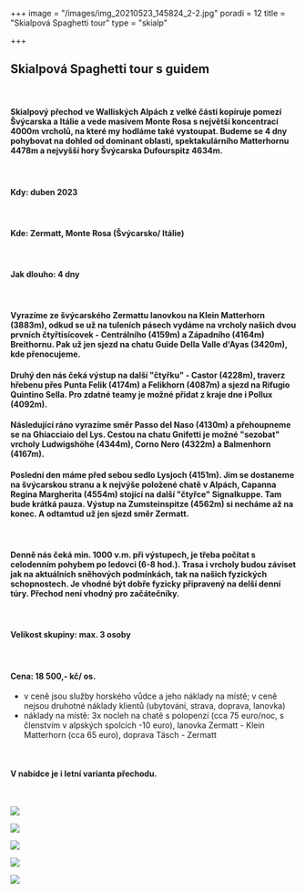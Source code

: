 +++
image = "/images/img_20210523_145824_2-2.jpg"
poradi = 12
title = "Skialpová Spaghetti tour"
type = "skialp"

+++
## **Skialpová Spaghetti tour s guidem**

 

#### Skialpový přechod ve Walliských Alpách z velké části kopíruje pomezí Švýcarska a Itálie a vede masivem Monte Rosa s největší koncentrací 4000m vrcholů, na které my hodláme také vystoupat. Budeme se 4 dny pohybovat na dohled od dominant oblasti, spektakulárního Matterhornu 4478m a nejvyšší hory Švýcarska Dufourspitz 4634m.

 

#### **Kdy: duben 2023**

 

#### **Kde:** Zermatt, Monte Rosa (Švýcarsko/ Itálie)

 

#### **Jak dlouho: 4 dny**

 

#### Vyrazíme ze švýcarského Zermattu lanovkou na Klein Matterhorn (3883m), odkud se už na tuleních pásech vydáme na vrcholy našich dvou prvních čtyřtisícovek - Centrálního (4159m) a Západního (4164m) Breithornu. Pak už jen sjezd na chatu Guide Della Valle d'Ayas (3420m), kde přenocujeme.

#### Druhý den nás čeká výstup na další "čtyřku" - Castor (4228m), traverz hřebenu přes Punta Felik (4174m) a Felikhorn (4087m) a sjezd na Rifugio Quintino Sella. Pro zdatné teamy je možné přidat z kraje dne i Pollux (4092m).

#### Následující ráno vyrazíme směr Passo del Naso (4130m) a přehoupneme se na Ghiacciaio del Lys. Cestou na chatu Gnifetti je možné "sezobat" vrcholy Ludwigshöhe (4344m), Corno Nero (4322m) a Balmenhorn (4167m).

#### Poslední den máme před sebou sedlo Lysjoch (4151m). Jím se dostaneme na švýcarskou stranu a k nejvýše položené chatě v Alpách, Capanna Regina Margherita (4554m) stojící na další "čtyřce" Signalkuppe. Tam bude krátká pauza. Výstup na Zumsteinspitze (4562m) si necháme až na konec. A odtamtud už jen sjezd směr Zermatt.

 

#### Denně nás čeká min. 1000 v.m. při výstupech, je třeba počítat s celodenním pohybem po ledovci (6-8 hod.). Trasa i vrcholy budou záviset jak na aktuálních sněhových podmínkách, tak na našich fyzických schopnostech. Je vhodné být dobře fyzicky připravený na delší denní túry. Přechod není vhodný pro začátečníky.

 

#### **Velikost skupiny:** max. 3 osoby

 

#### **Cena:** **18 500,- kč/ os.**

* v ceně jsou služby horského vůdce a jeho náklady na místě; v ceně nejsou druhotné náklady klientů (ubytování, strava, doprava, lanovka)
* náklady na místě: 3x nocleh na chatě s polopenzí (cca 75 euro/noc, s členstvím v alpských spolcích -10 euro), lanovka Zermatt - Klein Matterhorn (cca 65 euro), doprava Täsch - Zermatt

 

#### **V nabídce je i letní varianta přechodu.**

 

![](/images/img_20210525_103020_3-2.jpg)

![](/images/img_20210523_151624_4-2.jpg)

![](/images/img_20210523_152318_5-2.jpg)

![](/images/img_20210523_145850_5-2.jpg)

![](/images/img_20210525_061021_0-2.jpg)